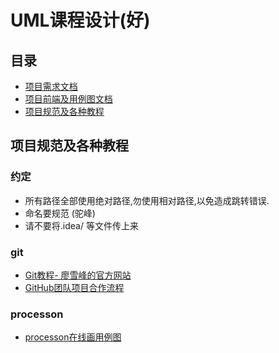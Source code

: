 # UML课程设计(好)

## 目录 
 - [项目需求文档](docs/)
 - [项目前端及用例图文档](docs/frontEnd.md)
 - [项目规范及各种教程](#项目规范及各种教程)


## 项目规范及各种教程
### 约定
 - 所有路径全部使用绝对路径,勿使用相对路径,以免造成跳转错误.  
 - 命名要规范 (驼峰)  
 - 请不要将.idea/ 等文件传上来
 
### git
 -  [Git教程- 廖雪峰的官方网站](https://www.liaoxuefeng.com/wiki/0013739516305929606dd18361248578c67b8067c8c017b000)  
 -  [GitHub团队项目合作流程](https://www.cnblogs.com/schaepher/p/4933873.html)

### processon
 - [processon在线画用例图](https://www.processon.com)
